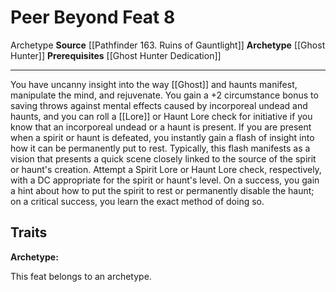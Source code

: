 ﻿---
actions: null
cost: null
element: null
feat: Peer Beyond
frequency: null
heighten_level: null
id: '2282'
level: '8'
name: Peer Beyond
prerequisite: '[[DATABASE/feat/Ghost Hunter Dedication|Ghost Hunter Dedication]]'
rarity: Common
requirement: null
school: null
source: '[[DATABASE/source/Pathfinder 163. Ruins of Gauntlight|Pathfinder #163: Ruins
  of Gauntlight]]'
subcategory: null
trait:
- '[[DATABASE/trait/Archetype|Archetype]]'
trigger: null
type: Feat

---
# Peer Beyond <span class="item-type">Feat 8</span>

<span class="item-trait">Archetype</span>
**Source** [[Pathfinder 163. Ruins of Gauntlight]]
**Archetype** [[Ghost Hunter]]
**Prerequisites** [[Ghost Hunter Dedication]]

---
You have uncanny insight into the way [[Ghost]] and haunts manifest, manipulate the mind, and rejuvenate. You gain a +2 circumstance bonus to saving throws against mental effects caused by incorporeal undead and haunts, and you can roll a [[Lore]] or Haunt Lore check for initiative if you know that an incorporeal undead or a haunt is present.
If you are present when a spirit or haunt is defeated, you instantly gain a flash of insight into how it can be permanently put to rest. Typically, this flash manifests as a vision that presents a quick scene closely linked to the source of the spirit or haunt's creation. Attempt a Spirit Lore or Haunt Lore check, respectively, with a DC appropriate for the spirit or haunt's level. On a success, you gain a hint about how to put the spirit to rest or permanently disable the haunt; on a critical success, you learn the exact method of doing so.

## Traits

**Archetype:**

This feat belongs to an archetype.